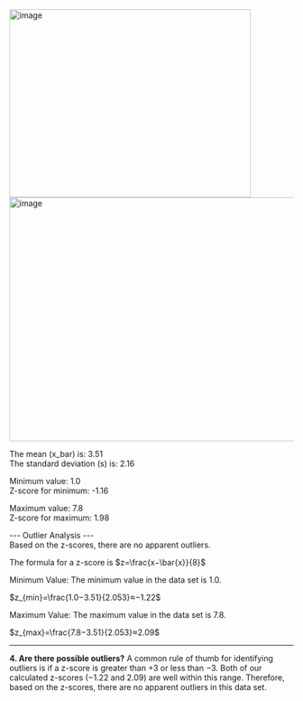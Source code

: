 <img width="428" height="333" alt="image" src="https://github.com/user-attachments/assets/14249022-ddd8-49cc-ba9f-8e5af5f5ab49" />

<img width="538" height="432" alt="image" src="https://github.com/user-attachments/assets/393f74ce-1bb4-4a56-b584-bfb5f963e0b1" />


The mean (x_bar) is: 3.51  
The standard deviation (s) is: 2.16

Minimum value: 1.0  
Z-score for minimum: -1.16

Maximum value: 7.8  
Z-score for maximum: 1.98

--- Outlier Analysis ---  
Based on the z-scores, there are no apparent outliers.

The formula for a z-score is $z=\frac{x−\bar{x}}{8}$

Minimum Value: The minimum value in the data set is 1.0.

$z_{min}=\frac{1.0−3.51}{2.053}≈−1.22$

Maximum Value: The maximum value in the data set is 7.8.

$z_{max}=\frac{7.8−3.51}{2.053}≈2.09$

---
**4. Are there possible outliers?**
A common rule of thumb for identifying outliers is if a z-score is greater than +3 or less than −3. Both of our calculated z-scores (−1.22 and 2.09) are well within this range. Therefore, based on the z-scores, there are no apparent outliers in this data set.
